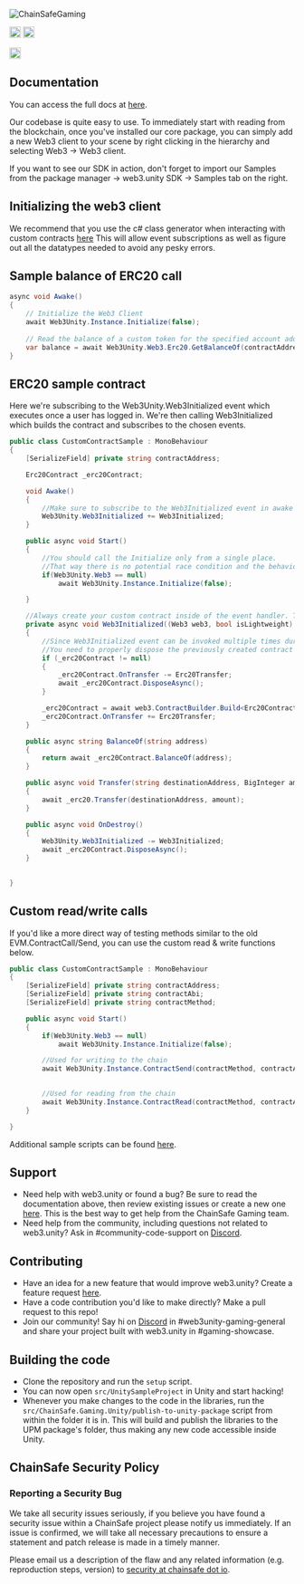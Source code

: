 ![ChainSafeGaming](https://user-images.githubusercontent.com/681817/218129249-850c4be0-b64f-4215-a780-7766db8cd75e.png)


[<img alt="License" src="https://img.shields.io/github/license/ChainSafe/web3.unity" height="20">](https://github.com/ChainSafe/web3.unity/blob/main/LICENSE)
[<img alt="Discord" src="https://img.shields.io/discord/593655374469660673.svg?style=for-the-badge&label=Discord&logo=discord" height="20">](https://discord.gg/Q6A3YA2)

[<img alt="Twitter" src="https://img.shields.io/twitter/follow/chainsafeth" height="20">](https://x.com/chainsafeth)

## Documentation
You can access the full docs at [here](https://docs.gaming.chainsafe.io).

Our codebase is quite easy to use. To immediately start with reading from the blockchain, once you've installed our core
package, you can simply add a new Web3 client to your scene by right clicking in the hierarchy and selecting Web3 -> Web3 client.

If you want to see our SDK in action, don't forget to import our Samples from the package manager -> web3.unity SDK -> Samples tab on the right.

## Initializing the web3 client
We recommend that you use the c# class generator when interacting with custom contracts [here](https://docs.gaming.chainsafe.io/current/abi-to-csharp-converter/)
This will allow event subscriptions as well as figure out all the datatypes needed to avoid any pesky errors.

## Sample balance of ERC20 call
```csharp
async void Awake()
{
    // Initialize the Web3 Client
    await Web3Unity.Instance.Initialize(false);
    
    // Read the balance of a custom token for the specified account address
    var balance = await Web3Unity.Web3.Erc20.GetBalanceOf(contractAddress, accountAddress);   
}
```

## ERC20 sample contract
Here we're subscribing to the Web3Unity.Web3Initialized event which executes once a user has logged in. We're then calling Web3Initialized which
builds the contract and subscribes to the chosen events.

```csharp
public class CustomContractSample : MonoBehaviour
{
    [SerializeField] private string contractAddress;

    Erc20Contract _erc20Contract;

    void Awake()
    {
        //Make sure to subscribe to the Web3Initialized event in awake so that you don't miss out the event invocation.
        Web3Unity.Web3Initialized += Web3Initialized;
    }

    public async void Start()
    {
        //You should call the Initialize only from a single place.
        //That way there is no potential race condition and the behaviour of the app can become unpredictable.
        if(Web3Unity.Web3 == null)
            await Web3Unity.Instance.Initialize(false);

    }

    //Always create your custom contract inside of the event handler. That way you always have the up-to-date data inside of it. 
    private async void Web3Initialized((Web3 web3, bool isLightweight) obj)
    {
        //Since Web3Initialized event can be invoked multiple times during the app lifecycle (once you open the app and don't have a wallet, then when there is a wallet etc.)
        //You need to properly dispose the previously created contract to remove any potential memory leaks. 
        if (_erc20Contract != null)
        {
            _erc20Contract.OnTransfer -= Erc20Transfer;
            await _erc20Contract.DisposeAsync();
        }

        _erc20Contract = await web3.ContractBuilder.Build<Erc20Contract>(contractAddress);
        _erc20Contract.OnTransfer += Erc20Transfer;
    }

    public async string BalanceOf(string address)
    {
        return await _erc20Contract.BalanceOf(address);
    }

    public async void Transfer(string destinationAddress, BigInteger amount)
    {
        await _erc20.Transfer(destinationAddress, amount);
    }

    public async void OnDestroy()
    {
        Web3Unity.Web3Initialized -= Web3Initialized;
        await _erc20Contract.DisposeAsync();
    }
    

}
```

## Custom read/write calls
If you'd like a more direct way of testing methods similar to the old EVM.ContractCall/Send, you can use the custom read & write functions below.

```csharp
public class CustomContractSample : MonoBehaviour
{
    [SerializeField] private string contractAddress;
    [SerializeField] private string contractAbi;
    [SerializeField] private string contractMethod;

    public async void Start()
    {
        if(Web3Unity.Web3 == null)
            await Web3Unity.Instance.Initialize(false);

        //Used for writing to the chain
        await Web3Unity.Instance.ContractSend(contractMethod, contractAbi, contractAddress);

        
        //Used for reading from the chain
        await Web3Unity.Instance.ContractRead(contractMethod, contractAbi, contractAddress);
    }

}
```

Additional sample scripts can be found [here](https://docs.gaming.chainsafe.io/current/sample-scripts).

## Support
- Need help with web3.unity or found a bug? Be sure to read the documentation above, then review existing issues or create a new one [here](https://github.com/ChainSafe/web3.unity/issues). This is the best way to get help from the ChainSafe Gaming team.
- Need help from the community, including questions not related to web3.unity? Ask in #community-code-support on [Discord](https://discord.gg/Q6A3YA2).

## Contributing
- Have an idea for a new feature that would improve web3.unity? Create a feature request [here](https://github.com/ChainSafe/web3.unity/issues/new?assignees=&labels=Type%3A+Feature&template=feature_request.md&title=).
- Have a code contribution you'd like to make directly? Make a pull request to this repo!
- Join our community! Say hi on [Discord](https://discord.gg/Q6A3YA2) in #web3unity-gaming-general and share your project built with web3.unity in #gaming-showcase.

## Building the code
- Clone the repository and run the `setup` script.
- You can now open `src/UnitySampleProject` in Unity and start hacking!
- Whenever you make changes to the code in the libraries, run the `src/ChainSafe.Gaming.Unity/publish-to-unity-package` script from within the folder it is in. This will build and publish the libraries to the UPM package's folder, thus making any new code accessible inside Unity.

## ChainSafe Security Policy

### Reporting a Security Bug
We take all security issues seriously, if you believe you have found a security issue within a ChainSafe
project please notify us immediately. If an issue is confirmed, we will take all necessary precautions 
to ensure a statement and patch release is made in a timely manner.

Please email us a description of the flaw and any related information (e.g. reproduction steps, version) to
[security at chainsafe dot io](mailto:security@chainsafe.io).
